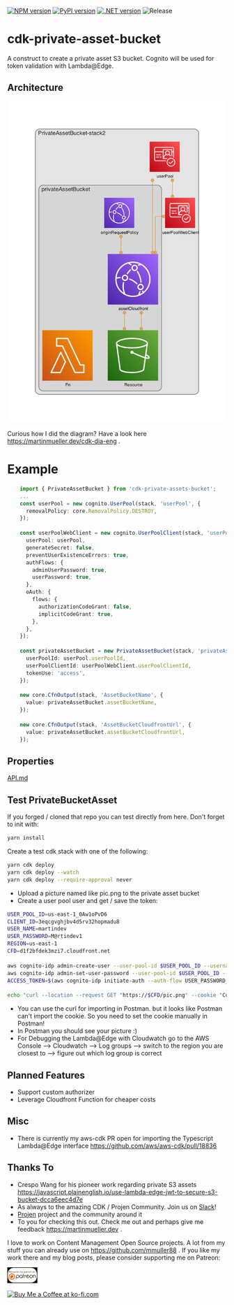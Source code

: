 [![NPM version](https://badge.fury.io/js/cdk-private-asset-bucket.svg)](https://badge.fury.io/js/cdk-private-asset-bucket)
[![PyPI version](https://badge.fury.io/py/cdk-private-asset-bucket.svg)](https://badge.fury.io/py/cdk-private-asset-bucket)
[![.NET version](https://img.shields.io/nuget/v/com.github.mmuller88.cdkPrivateAssetBucket.svg?style=flat-square)](https://www.nuget.org/packages/com.github.mmuller88.cdkPrivateAssetBucket/)
![Release](https://github.com/mmuller88/cdk-private-asset-bucket/workflows/Release/badge.svg)

# cdk-private-asset-bucket

A construct to create a private asset S3 bucket. Cognito will be used for token validation with Lambda@Edge.

## Architecture

![Diagram](diagrams/all.png)

Curious how I did the diagram? Have a look here https://martinmueller.dev/cdk-dia-eng .

# Example

```ts
    import { PrivateAssetBucket } from 'cdk-private-assets-bucket';
    ...
    const userPool = new cognito.UserPool(stack, 'userPool', {
      removalPolicy: core.RemovalPolicy.DESTROY,
    });

    const userPoolWebClient = new cognito.UserPoolClient(stack, 'userPoolWebClient', {
      userPool: userPool,
      generateSecret: false,
      preventUserExistenceErrors: true,
      authFlows: {
        adminUserPassword: true,
        userPassword: true,
      },
      oAuth: {
        flows: {
          authorizationCodeGrant: false,
          implicitCodeGrant: true,
        },
      },
    });

    const privateAssetBucket = new PrivateAssetBucket(stack, 'privateAssetBucket', {
      userPoolId: userPool.userPoolId,
      userPoolClientId: userPoolWebClient.userPoolClientId,
      tokenUse: 'access',
    });

    new core.CfnOutput(stack, 'AssetBucketName', {
      value: privateAssetBucket.assetBucketName,
    });

    new core.CfnOutput(stack, 'AssetBucketCloudfrontUrl', {
      value: privateAssetBucket.assetBucketCloudfrontUrl,
    });
```

## Properties

[API.md](API.md)

## Test PrivateBucketAsset

If you forged / cloned that repo you can test directly from here. Don't forget to init with:

```bash
yarn install
```

Create a test cdk stack with one of the following:

```bash
yarn cdk deploy
yarn cdk deploy --watch
yarn cdk deploy --require-approval never
```

- Upload a picture named like pic.png to the private asset bucket
- Create a user pool user and get / save the token:

```bash
USER_POOL_ID=us-east-1_0Aw1oPvD6
CLIENT_ID=3eqcgvghjbv4d5rv32hopmadu8
USER_NAME=martindev
USER_PASSWORD=M@rtindev1
REGION=us-east-1
CFD=d1f2bfdek3mzi7.cloudfront.net

aws cognito-idp admin-create-user --user-pool-id $USER_POOL_ID --username $USER_NAME --region $REGION
aws cognito-idp admin-set-user-password --user-pool-id $USER_POOL_ID --username $USER_NAME --password $USER_PASSWORD  --permanent --region $REGION
ACCESS_TOKEN=$(aws cognito-idp initiate-auth --auth-flow USER_PASSWORD_AUTH --client-id $CLIENT_ID --auth-parameters USERNAME=$USER_NAME,PASSWORD=$USER_PASSWORD  --region $REGION | jq -r '.AuthenticationResult.AccessToken')

echo "curl --location --request GET "https://$CFD/pic.png" --cookie "Cookie: token=$ACCESS_TOKEN""
```

- You can use the curl for importing in Postman. but it looks like Postman can't import the cookie. So you need to set the cookie manually in Postman!
- In Postman you should see your picture :)
- For Debugging the Lambda@Edge with Cloudwatch go to the AWS Console --> Cloudwatch --> Log groups --> switch to the region you are closest to --> figure out which log group is correct

## Planned Features

- Support custom authorizer
- Leverage Cloudfront Function for cheaper costs

## Misc

- There is currently my aws-cdk PR open for importing the Typescript Lambda@Edge interface https://github.com/aws/aws-cdk/pull/18836

## Thanks To

- Crespo Wang for his pioneer work regarding private S3 assets https://javascript.plainenglish.io/use-lambda-edge-jwt-to-secure-s3-bucket-dcca6eec4d7e
- As always to the amazing CDK / Projen Community. Join us on [Slack](https://cdk-dev.slack.com)!
- [Projen](https://github.com/projen/projen) project and the community around it
- To you for checking this out. Check me out and perhaps give me feedback https://martinmueller.dev .

I love to work on Content Management Open Source projects. A lot from my stuff you can already use on https://github.com/mmuller88 . If you like my work there and my blog posts, please consider supporting me on Patreon:

<a href='https://patreon.com/bePatron?u=29010217' target='_blank'><img height='36' style='border:0px;height:36px;' src='https://raw.githubusercontent.com/mmuller88/mmuller88/main/patreon.png' border='0' alt='Become a Patreon!' /></a>

<a href='https://ko-fi.com/T6T1BR59W' target='_blank'><img height='36' style='border:0px;height:36px;' src='https://cdn.ko-fi.com/cdn/kofi2.png?v=3' border='0' alt='Buy Me a Coffee at ko-fi.com' /></a>